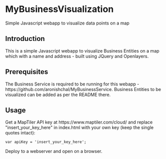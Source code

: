 # MyBusinessVisualization
Simple Javascript webapp to visualize data points on a map 

<h2>Introduction</h2>
This is a simple Javascript webapp to visualize Business Entities on a map which with a name and address - built using JQuery and Openlayers.

<h2>Prerequisites</h2>
The Business Service is required to be running for this webapp - https://github.com/aronishchal/MyBusinessService. Business Entities to be visualized can be added as per the README there.

<h2>Usage</h2>
Get a MapTiler API key at https://www.maptiler.com/cloud/ and replace "insert_your_key_here" in index.html with your own key (keep the single quotes intact):<br>

`var apiKey = 'insert_your_key_here';`

Deploy to a webserver and open on a browser.
